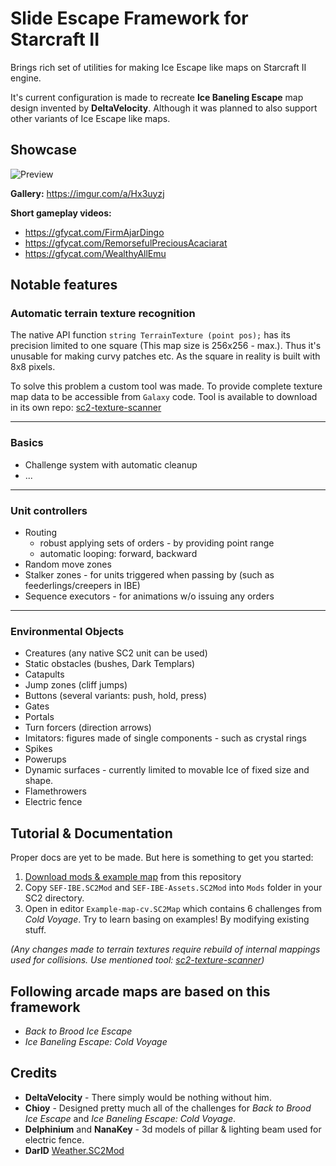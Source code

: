 # Slide Escape Framework for Starcraft II

Brings rich set of utilities for making Ice Escape like maps on Starcraft II engine.

It's current configuration is made to recreate **Ice Baneling Escape** map design invented by **DeltaVelocity**. Although it was planned to also support other variants of Ice Escape like maps.

## Showcase

![Preview](https://i.imgur.com/J2a1Qpq.jpg)

**Gallery:** https://imgur.com/a/Hx3uyzj

**Short gameplay videos:**
- https://gfycat.com/FirmAjarDingo
- https://gfycat.com/RemorsefulPreciousAcaciarat
- https://gfycat.com/WealthyAllEmu

## Notable features

### Automatic terrain texture recognition

The native API function `string TerrainTexture (point pos);` has its precision limited to one square (This map size is 256x256 - max.).
Thus it's unusable for making curvy patches etc. As the square in reality is built with 8x8 pixels.

To solve this problem a custom tool was made. To provide complete texture map data to be accessible from `Galaxy` code. Tool is available to download in its own repo: [sc2-texture-scanner](https://github.com/Talv/sc2-texture-scanner/releases)

------

### Basics

- Challenge system with automatic cleanup
- ...

---

### Unit controllers

- Routing
    - robust applying sets of orders - by providing point range
    - automatic looping: forward, backward
- Random move zones
- Stalker zones - for units triggered when passing by (such as feederlings/creepers in IBE)
- Sequence executors - for animations w/o issuing any orders

------

### Environmental Objects

- Creatures (any native SC2 unit can be used)
- Static obstacles (bushes, Dark Templars)
- Catapults
- Jump zones (cliff jumps)
- Buttons (several variants: push, hold, press)
- Gates
- Portals
- Turn forcers (direction arrows)
- Imitators: figures made of single components - such as crystal rings
- Spikes
- Powerups
- Dynamic surfaces - currently limited to movable Ice of fixed size and shape.
- Flamethrowers
- Electric fence

## Tutorial & Documentation

Proper docs are yet to be made. But here is something to get you started:

1. [Download mods & example map](https://github.com/Talv/sc2-ice-escape/archive/master.zip) from this repository
2. Copy `SEF-IBE.SC2Mod` and `SEF-IBE-Assets.SC2Mod` into `Mods` folder in your SC2 directory.
3. Open in editor `Example-map-cv.SC2Map` which contains 6 challenges from *Cold Voyage*. Try to learn basing on examples! By modifying existing stuff.

*(Any changes made to terrain textures require rebuild of internal mappings used for collisions. Use mentioned tool: [sc2-texture-scanner](https://github.com/Talv/sc2-texture-scanner/releases))*

## Following arcade maps are based on this framework
- *Back to Brood Ice Escape*
- *Ice Baneling Escape: Cold Voyage*

## Credits
- **DeltaVelocity** - There simply would be nothing without him.
- **Chioy** - Designed pretty much all of the challenges for *Back to Brood Ice Escape* and *Ice Baneling Escape: Cold Voyage*.
- **Delphinium** and **NanaKey** - 3d models of pillar & lighting beam used for electric fence.
- **DarlD** [Weather.SC2Mod](https://www.sc2mapster.com/projects/weather)
